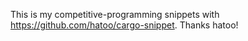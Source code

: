 This is my competitive-programming snippets with https://github.com/hatoo/cargo-snippet.
Thanks hatoo!